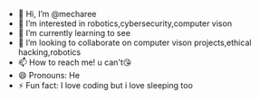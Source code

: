 - 👋 Hi, I’m @mecharee
- 👀 I’m interested in robotics,cybersecurity,computer vison 
- 🌱 I’m currently learning to see
- 💞️ I’m looking to collaborate on computer vison projects,ethical hacking,robotics
- 📫 How to reach me! u can't😘
- 😄 Pronouns: He
- ⚡ Fun fact: I love coding but i love sleeping too

<!---
mecharee/mecharee is a ✨ special ✨ repository because its `README.md` (this file) appears on your GitHub profile.
You can click the Preview link to take a look at your changes.
--->
